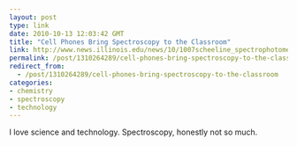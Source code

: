 ```yaml
---
layout: post
type: link
date: 2010-10-13 12:03:42 GMT
title: "Cell Phones Bring Spectroscopy to the Classroom"
link: http://www.news.illinois.edu/news/10/1007scheeline_spectrophotometry.html
permalink: /post/1310264289/cell-phones-bring-spectroscopy-to-the-classroom
redirect_from: 
  - /post/1310264289/cell-phones-bring-spectroscopy-to-the-classroom
categories:
- chemistry
- spectroscopy
- technology
---
```

I love science and technology. Spectroscopy, honestly not so much.